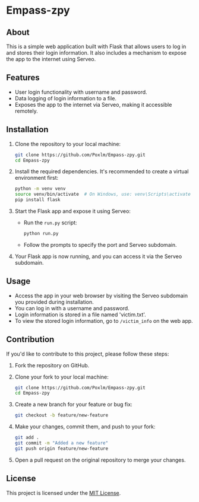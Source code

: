 # Empass-zpy

## About
This is a simple web application built with Flask that allows users to log in and stores their login information. It also includes a mechanism to expose the app to the internet using Serveo.

## Features
- User login functionality with username and password.
- Data logging of login information to a file.
- Exposes the app to the internet via Serveo, making it accessible remotely.

## Installation
1. Clone the repository to your local machine:

    ```bash
    git clone https://github.com/Poxlm/Empass-zpy.git
    cd Empass-zpy
    ```

2. Install the required dependencies. It's recommended to create a virtual environment first:

    ```bash
    python -m venv venv
    source venv/bin/activate  # On Windows, use: venv\Scripts\activate
    pip install flask
    ```

3. Start the Flask app and expose it using Serveo:

    - Run the `run.py` script:
    
        ```bash
        python run.py
        ```

    - Follow the prompts to specify the port and Serveo subdomain.

4. Your Flask app is now running, and you can access it via the Serveo subdomain.

## Usage
- Access the app in your web browser by visiting the Serveo subdomain you provided during installation.
- You can log in with a username and password.
- Login information is stored in a file named 'victim.txt'.
- To view the stored login information, go to `/victim_info` on the web app.

## Contribution
If you'd like to contribute to this project, please follow these steps:

1. Fork the repository on GitHub.

2. Clone your fork to your local machine:

    ```bash
    git clone https://github.com/Poxlm/Empass-zpy.git
    cd Empass-zpy
    ```

3. Create a new branch for your feature or bug fix:

    ```bash
    git checkout -b feature/new-feature
    ```

4. Make your changes, commit them, and push to your fork:

    ```bash
    git add .
    git commit -m "Added a new feature"
    git push origin feature/new-feature
    ```

5. Open a pull request on the original repository to merge your changes.

## License
This project is licensed under the [MIT License](LICENSE).

